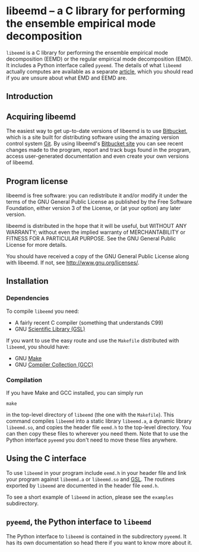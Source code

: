 libeemd – a C library for performing the ensemble empirical mode decomposition
==============================================================================

`libeemd` is a C library for performing the ensemble empirical mode
decomposition (EEMD) or the regular empirical mode decomposition (EMD). It
includes a Python interface called `pyeemd`. The details of what `libeemd`
actually computes are available as a separate [article][], which you should
read if you are unsure about what EMD and EEMD are.

[article]: TO_BE_RELEASED

Introduction
------------

Acquiring libeemd
-----------------

The easiest way to get up-to-date versions of libeemd is to use [Bitbucket][],
which is a site built for distributing software using the amazing version
control system [Git][]. By using libeemd's [Bitbucket site][webpage] you can see
recent changes made to the program, report and track bugs found in the program,
access user-generated documentation and even create your own versions of
libeemd.

[bitbucket]: https://bitbucket.org
[git]: http://git-scm.com

Program license
---------------

libeemd is free software: you can redistribute it and/or modify it under the
terms of the GNU General Public License as published by the Free Software
Foundation, either version 3 of the License, or (at your option) any later
version.

libeemd is distributed in the hope that it will be useful, but WITHOUT ANY
WARRANTY; without even the implied warranty of MERCHANTABILITY or FITNESS FOR A
PARTICULAR PURPOSE.  See the GNU General Public License for more details.

You should have received a copy of the GNU General Public License along with
libeemd.  If not, see <http://www.gnu.org/licenses/>.

[author]: mailto:perttu.luukko@iki.fi
[webpage]: https://bitbucket.org/luukko/libeemd

Installation
------------

### Dependencies

To compile `libeemd` you need:

* A fairly recent C compiler (something that understands C99)
* GNU [Scientific Library (GSL)][GSL]

If you want to use the easy route and use the `Makefile` distributed with
`libeemd`, you should have:

* GNU [Make][]
* GNU [Compiler Collection (GCC)][GCC]

[Make]: http://www.gnu.org/software/make/
[GCC]: http://gcc.gnu.org/
[GSL]: http://www.gnu.org/software/gsl/

### Compilation

If you have Make and GCC installed, you can simply run

	make

in the top-level directory of `libeemd` (the one with the `Makefile`). This
command compiles `libeemd` into a static library `libeemd.a`, a dynamic library
`libeemd.so`, and copies the header file `eemd.h` to the top-level directory.
You can then copy these files to wherever you need them. Note that to use the
Python interface `pyeemd` you don't need to move these files anywhere.

Using the C interface
------------

To use `libeemd` in your program include `eemd.h` in your header file and link
your program against `libeemd.a` or `libeemd.so` and [GSL][]. The routines
exported by `libeemd` are documented in the header file `eemd.h`.

To see a short example of `libeemd` in action, please see the `examples`
subdirectory.

`pyeemd`, the Python interface to `libeemd`
-------------------------

The Python interface to `libeemd` is contained in the subdirectory `pyeemd`. It
has its own documentation so head there if you want to know more about it.

